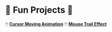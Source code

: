 # 🌟 Fun Projects 🌟

🖱️ [**Cursor Moving Animation**](https://funprojects01.onrender.com)
🖱️ [**Mouse Trail Effect**](https://funprojects02.onrender.com)
